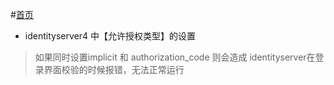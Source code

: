 #[首页](/)
- identityserver4 中【允许授权类型】的设置 
>如果同时设置implicit 和 authorization_code 则会造成 identityserver在登录界面校验的时候报错，无法正常运行




